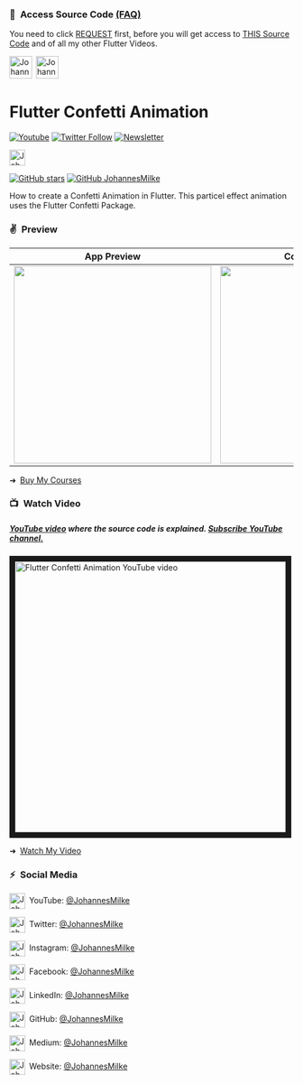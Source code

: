 ### 💖&ensp;Access Source Code [(FAQ)](https://github.com/JohannesMilke/sponsorware "FAQ")

You need to click [REQUEST](https://johannesmilke.com/#/request "REQUEST") first, before you will get access to [THIS Source Code](https://github.com/JohannesMilke-Sponsors/confetti_animation "THIS Source Code") and of all my other Flutter Videos.

[<img alt="JohannesMilke | REQUEST" height="40px" src="https://firebasestorage.googleapis.com/v0/b/web-johannesmilke.appspot.com/o/other%2Fgithub%2Fsponsored%2Fbutton_request.png?alt=media" />](https://johannesmilke.com/#/request "REQUEST")&ensp;[<img alt="JohannesMilke | ACCESS" height="40px" src="https://firebasestorage.googleapis.com/v0/b/web-johannesmilke.appspot.com/o/other%2Fgithub%2Fsponsored%2Fbutton_access.png?alt=media" />](https://github.com/JohannesMilke-Sponsors/confetti_animation "ACCESS")
    
# Flutter Confetti Animation
[![Youtube](https://img.shields.io/static/v1?label=JohannesMilke&message=Subscribe&logo=YouTube&color=FF0000&style=for-the-badge)][youtube]
[![Twitter Follow](https://img.shields.io/twitter/follow/JohannesMilke?color=1DA1F2&label=Followers&logo=twitter&style=for-the-badge)][twitter]
[![Newsletter](https://img.shields.io/static/v1?label=Follow&message=My%20Flutter%20Newsletter&color=5FB709&style=for-the-badge)][newsletter]

[<img alt="JohannesMilke | Sponsor" height="28px" src="https://firebasestorage.googleapis.com/v0/b/web-johannesmilke.appspot.com/o/other%2Fsocial%2Fsponsorme.png?alt=media" />][sponsor]
   
[![GitHub stars](https://img.shields.io/github/stars/JohannesMilke/confetti_animation.svg?style=social&label=Star)](https://github.com/JohannesMilke/confetti_animation)
[![GitHub JohannesMilke](https://img.shields.io/github/followers/JohannesMilke?label=follow&style=social)](https://github.com/JohannesMilke)

How to create a Confetti Animation in Flutter. This particel effect animation uses the Flutter Confetti Package.

### ✌&ensp;Preview

|              App Preview             |             Course Preview           |
| :----------------------------------: | :----------------------------------: |
| <a href="https://www.youtube.com/watch?v=lowMUJI5iP4" target="_blank"><img src="preview.gif" width="350"></a> | <a href="https://johannesmilke.teachable.com/p/home" target="_blank"><img src="https://firebasestorage.googleapis.com/v0/b/web-johannesmilke.appspot.com/o/other%2Fgithub_ad.png?alt=media" width="350"></a> |

➜&ensp;[Buy My Courses](https://johannesmilke.teachable.com/p/home "Buy My Courses")

### 📺&ensp;Watch Video

##### [YouTube video](https://www.youtube.com/watch?v=lowMUJI5iP4 "Youtube Johannes Milke") where the *source code* is explained. [Subscribe YouTube channel.](https://www.youtube.com/JohannesMilke?sub_confirmation=1 "YouTube Subscribe Johannes Milke")  
<a href="https://www.youtube.com/watch?v=lowMUJI5iP4&feature=player_embedded
" target="_blank"><img src="http://img.youtube.com/vi/lowMUJI5iP4/maxresdefault.jpg" 
alt="Flutter Confetti Animation YouTube video" width="480" border="10" /></a>

➜&ensp;[Watch My Video](https://www.youtube.com/watch?v=lowMUJI5iP4 "Watch My Video")

### ⚡&ensp;Social Media

[<img align="center" alt="JohannesMilke | YouTube" width="28px" src="https://firebasestorage.googleapis.com/v0/b/web-johannesmilke.appspot.com/o/other%2Fsocial%2Fyoutube.png?alt=media" />](https://www.youtube.com/JohannesMilke?sub_confirmation=1)&ensp;YouTube: [@JohannesMilke](https://www.youtube.com/JohannesMilke?sub_confirmation=1 "YouTube Johannes Milke")

[<img align="center" alt="JohannesMilke | Twitter" width="28px" src="https://firebasestorage.googleapis.com/v0/b/web-johannesmilke.appspot.com/o/other%2Fsocial%2Ftwitter.png?alt=media" />](https://twitter.com/intent/follow?original_referer=https%3A%2F%2Fgithub.com%2FJohannesMilke&screen_name=JohannesMilke)&ensp;Twitter: [@JohannesMilke](https://twitter.com/intent/follow?original_referer=https%3A%2F%2Fgithub.com%2FJohannesMilke&screen_name=JohannesMilke "Twitter Johannes Milke")

[<img align="center" alt="JohannesMilke | Instagram" width="28px" src="https://firebasestorage.googleapis.com/v0/b/web-johannesmilke.appspot.com/o/other%2Fsocial%2Finstagram.png?alt=media" />](https://instagram.com/JohannesMilke)&ensp;Instagram: [@JohannesMilke](https://instagram.com/JohannesMilke "Instagram Johannes Milke")

[<img align="center" alt="JohannesMilke | Facebook" width="28px" src="https://firebasestorage.googleapis.com/v0/b/web-johannesmilke.appspot.com/o/other%2Fsocial%2Ffacebook.png?alt=media" />](https://www.facebook.com/real.JohannesMilke)&ensp;Facebook: [@JohannesMilke](https://www.facebook.com/real.JohannesMilke "Facebook Johannes Milke")

[<img align="center" alt="JohannesMilke | LinkedIn" width="28px" src="https://firebasestorage.googleapis.com/v0/b/web-johannesmilke.appspot.com/o/other%2Fsocial%2Flinkedin.png?alt=media" />](https://linkedin.com/in/JohannesMilke)&ensp;LinkedIn: [@JohannesMilke](https://linkedin.com/in/JohannesMilke "LinkedIn Johannes Milke")

[<img align="center" alt="JohannesMilke | GitHub" width="28px" src="https://firebasestorage.googleapis.com/v0/b/web-johannesmilke.appspot.com/o/other%2Fsocial%2Fgithub.png?alt=media" />](https://github.com/JohannesMilke)&ensp;GitHub: [@JohannesMilke](https://github.com/JohannesMilke "GitHub Johannes Milke")

[<img align="center" alt="JohannesMilke | Medium" width="28px" src="https://firebasestorage.googleapis.com/v0/b/web-johannesmilke.appspot.com/o/other%2Fsocial%2Fmedium.png?alt=media" />](https://medium.com/@JohannesMilke)&ensp;Medium: [@JohannesMilke](https://medium.com/@JohannesMilke "Medium Johannes Milke")

[<img align="center" alt="JohannesMilke | Website" width="28px" src="https://firebasestorage.googleapis.com/v0/b/web-johannesmilke.appspot.com/o/other%2Fsocial%2Fwebsite.png?alt=media" />](https://johannesmilke.com)&ensp;Website: [@JohannesMilke](https://johannesmilke.com "Website Johannes Milke")

[twitter]: https://twitter.com/intent/follow?original_referer=https%3A%2F%2Fgithub.com%2FJohannesMilke&screen_name=JohannesMilke
[youtube]: https://www.youtube.com/JohannesMilke?sub_confirmation=1
[courses]: https://johannesmilke.teachable.com/p/home
[newsletter]: https://johannesmilke.com/#/newsletter
[sponsor]: https://github.com/sponsors/JohannesMilke
